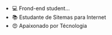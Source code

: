 - 💻 Frond-end student...
- 📚 Estudante de Sitemas para Internet
- 😍 Apaixonado por Técnologia

<!---
elianfloresp/elianfloresp is a ✨ special ✨ repository because its `README.md` (this file) appears on your GitHub profile.
You can click the Preview link to take a look at your changes.
--->
